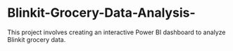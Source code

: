 # Blinkit-Grocery-Data-Analysis-
This project involves creating an interactive Power BI dashboard to analyze Blinkit grocery data. 

